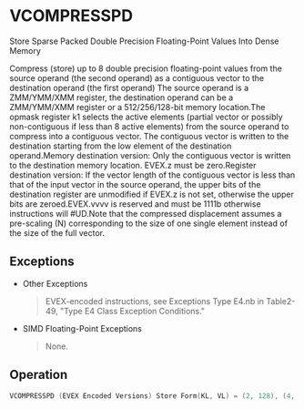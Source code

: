 # VCOMPRESSPD

Store Sparse Packed Double Precision Floating-Point Values Into Dense Memory

Compress (store) up to 8 double precision floating-point values from the source operand (the second operand) as a contiguous vector to the destination operand (the first operand) The source operand is a ZMM/YMM/XMM register, the destination operand can be a ZMM/YMM/XMM register or a 512/256/128-bit memory location.The opmask register k1 selects the active elements (partial vector or possibly non-contiguous if less than 8 active elements) from the source operand to compress into a contiguous vector.
The contiguous vector is written to the destination starting from the low element of the destination operand.Memory destination version: Only the contiguous vector is written to the destination memory location.
EVEX.z must be zero.Register destination version: If the vector length of the contiguous vector is less than that of the input vector in the source operand, the upper bits of the destination register are unmodified if EVEX.z is not set, otherwise the upper bits are zeroed.EVEX.vvvv is reserved and must be 1111b otherwise instructions will #UD.Note that the compressed displacement assumes a pre-scaling (N) corresponding to the size of one single element instead of the size of the full vector.

## Exceptions

- Other Exceptions
  > EVEX-encoded instructions, see Exceptions Type E4.nb in Table2-49, "Type E4 Class Exception Conditions."
- SIMD Floating-Point Exceptions
  > None.

## Operation

```C
VCOMPRESSPD (EVEX Encoded Versions) Store Form(KL, VL) = (2, 128), (4, 256), (8, 512)SIZE := 64k := 0FOR j := 0 TO KL-1i := j * 64IF k1[j] OR *no writemask*THEN DEST[k+SIZE-1:k] := SRC[i+63:i]k := k + SIZEVCOMPRESSPD (EVEX Encoded Versions) Reg-Reg Form(KL, VL) = (2, 128), (4, 256), (8, 512)SIZE := 64k := 0FOR j := 0 TO KL-1i := j * 64IF k1[j] OR *no writemask*THEN DEST[k+SIZE-1:k] := SRC[i+63:i]k := k + SIZEFI;ENDFORIF *merging-masking* THEN *DEST[VL-1:k] remains unchanged*ELSE DEST[VL-1:k] := 0FIDEST[MAXVL-1:VL] := 0Intel C/C++ Compiler Intrinsic EquivalentVCOMPRESSPD __m512d _mm512_mask_compress_pd( __m512d s, __mmask8 k, __m512d a);VCOMPRESSPD __m512d _mm512_maskz_compress_pd( __mmask8 k, __m512d a);VCOMPRESSPD void _mm512_mask_compressstoreu_pd( void * d, __mmask8 k, __m512d a);VCOMPRESSPD __m256d _mm256_mask_compress_pd( __m256d s, __mmask8 k, __m256d a);VCOMPRESSPD __m256d _mm256_maskz_compress_pd( __mmask8 k, __m256d a);VCOMPRESSPD void _mm256_mask_compressstoreu_pd( void * d, __mmask8 k, __m256d a);VCOMPRESSPD __m128d _mm_mask_compress_pd( __m128d s, __mmask8 k, __m128d a);VCOMPRESSPD __m128d _mm_maskz_compress_pd( __mmask8 k, __m128d a);VCOMPRESSPD void _mm_mask_compressstoreu_pd( void * d, __mmask8 k, __m128d a);
```
